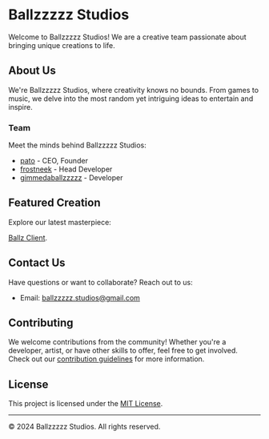 # Ballzzzzz Studios

Welcome to Ballzzzzz Studios! We are a creative team passionate about bringing unique creations to life.

## About Us

We're Ballzzzzz Studios, where creativity knows no bounds. From games to music, we delve into the most random yet intriguing ideas to entertain and inspire.

### Team

Meet the minds behind Ballzzzzz Studios:
- [pato]() - CEO, Founder
- [frostneek](https://github.com/frostneek) - Head Developer
- [gimmedaballzzzzz](https://github.com/TheCrestWizard) - Developer

## Featured Creation

Explore our latest masterpiece:

[Ballz Client](ballzzzzz-client).

## Contact Us

Have questions or want to collaborate? Reach out to us:

- Email: [ballzzzzz.studios@gmail.com](mailto:ballzzzzz.studios@gmail.com)

## Contributing

We welcome contributions from the community! Whether you're a developer, artist, or have other skills to offer, feel free to get involved. Check out our [contribution guidelines](CONTRIBUTING.md) for more information.

## License

This project is licensed under the [MIT License](LICENSE).

---

&copy; 2024 Ballzzzzz Studios. All rights reserved.
